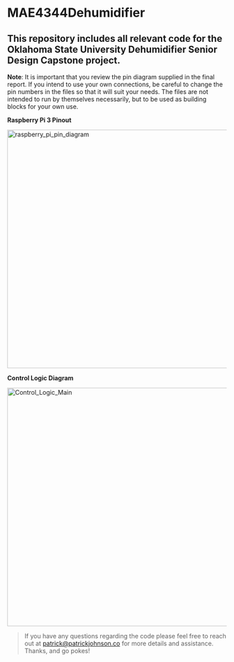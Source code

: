 # MAE4344Dehumidifier
## This repository includes all relevant code for the Oklahoma State University Dehumidifier Senior Design Capstone project.

**Note**: It is important that you review the pin diagram supplied in the final report. If you intend to use your own connections, be careful to change the pin numbers in the files so that it will suit your needs. The files are not intended to run by themselves necessarily, but to be used as building blocks for your own use. 

**Raspberry Pi 3 Pinout**

<img width="548" alt="raspberry_pi_pin_diagram" src="https://user-images.githubusercontent.com/45681472/49632752-76f90800-f9bc-11e8-9afd-325577c7e35b.png">

**Control Logic Diagram**

<img width="548" alt="Control_Logic_Main" src="https://user-images.githubusercontent.com/45681472/49778421-c005d080-fcca-11e8-88e8-747df2134636.png">

>If you have any questions regarding the code please feel free to reach out at patrick@patrickjohnson.co for more details and assistance. Thanks, and go pokes!

      
